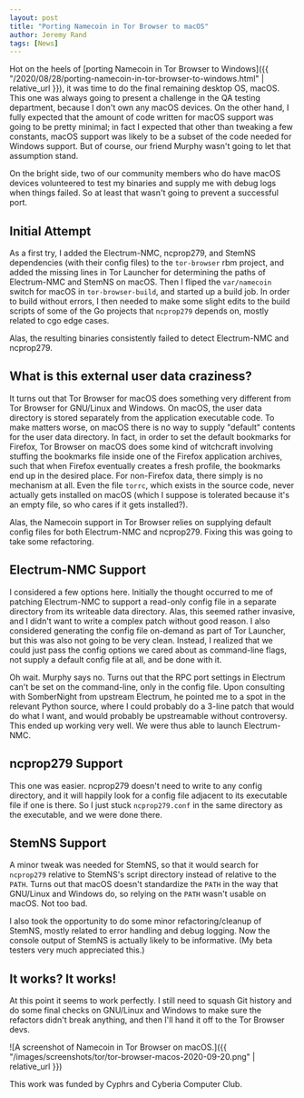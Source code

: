 ```yaml
---
layout: post
title: "Porting Namecoin in Tor Browser to macOS"
author: Jeremy Rand
tags: [News]
---
```


Hot on the heels of [porting Namecoin in Tor Browser to Windows]({{ "/2020/08/28/porting-namecoin-in-tor-browser-to-windows.html" | relative_url }}), it was time to do the final remaining desktop OS, macOS.  This one was always going to present a challenge in the QA testing department, because I don't own any macOS devices.  On the other hand, I fully expected that the amount of code written for macOS support was going to be pretty minimal; in fact I expected that other than tweaking a few constants, macOS support was likely to be a subset of the code needed for Windows support.  But of course, our friend Murphy wasn't going to let that assumption stand.

On the bright side, two of our community members who do have macOS devices volunteered to test my binaries and supply me with debug logs when things failed.  So at least that wasn't going to prevent a successful port.

## Initial Attempt

As a first try, I added the Electrum-NMC, ncprop279, and StemNS dependencies (with their config files) to the `tor-browser` rbm project, and added the missing lines in Tor Launcher for determining the paths of Electrum-NMC and StemNS on macOS.  Then I fliped the `var/namecoin` switch for macOS in `tor-browser-build`, and started up a build job.  In order to build without errors, I then needed to make some slight edits to the build scripts of some of the Go projects that `ncprop279` depends on, mostly related to cgo edge cases.

Alas, the resulting binaries consistently failed to detect Electrum-NMC and ncprop279.

## What is this external user data craziness?

It turns out that Tor Browser for macOS does something very different from Tor Browser for GNU/Linux and Windows.  On macOS, the user data directory is stored separately from the application executable code.  To make matters worse, on macOS there is no way to supply "default" contents for the user data directory.  In fact, in order to set the default bookmarks for Firefox, Tor Browser on macOS does some kind of witchcraft involving stuffing the bookmarks file inside one of the Firefox application archives, such that when Firefox eventually creates a fresh profile, the bookmarks end up in the desired place.  For non-Firefox data, there simply is no mechanism at all.  Even the file `torrc`, which exists in the source code, never actually gets installed on macOS (which I suppose is tolerated because it's an empty file, so who cares if it gets installed?).

Alas, the Namecoin support in Tor Browser relies on supplying default config files for both Electrum-NMC and ncprop279.  Fixing this was going to take some refactoring.

## Electrum-NMC Support

I considered a few options here.  Initially the thought occurred to me of patching Electrum-NMC to support a read-only config file in a separate directory from its writeable data directory.  Alas, this seemed rather invasive, and I didn't want to write a complex patch without good reason.  I also considered generating the config file on-demand as part of Tor Launcher, but this was also not going to be very clean.  Instead, I realized that we could just pass the config options we cared about as command-line flags, not supply a default config file at all, and be done with it.

Oh wait.  Murphy says no.  Turns out that the RPC port settings in Electrum can't be set on the command-line, only in the config file.  Upon consulting with SomberNight from upstream Electrum, he pointed me to a spot in the relevant Python source, where I could probably do a 3-line patch that would do what I want, and would probably be upstreamable without controversy.  This ended up working very well.  We were thus able to launch Electrum-NMC.

## ncprop279 Support

This one was easier.  ncprop279 doesn't need to write to any config directory, and it will happily look for a config file adjacent to its executable file if one is there.  So I just stuck `ncprop279.conf` in the same directory as the executable, and we were done there.

## StemNS Support

A minor tweak was needed for StemNS, so that it would search for `ncprop279` relative to StemNS's script directory instead of relative to the `PATH`.  Turns out that macOS doesn't standardize the `PATH` in the way that GNU/Linux and Windows do, so relying on the `PATH` wasn't usable on macOS.  Not too bad.

I also took the opportunity to do some minor refactoring/cleanup of StemNS, mostly related to error handling and debug logging.  Now the console output of StemNS is actually likely to be informative.  (My beta testers very much appreciated this.)

## It works?  It works!

At this point it seems to work perfectly.  I still need to squash Git history and do some final checks on GNU/Linux and Windows to make sure the refactors didn't break anything, and then I'll hand it off to the Tor Browser devs.

![A screenshot of Namecoin in Tor Browser on macOS.]({{ "/images/screenshots/tor/tor-browser-macos-2020-09-20.png" | relative_url }})

This work was funded by Cyphrs and Cyberia Computer Club.

